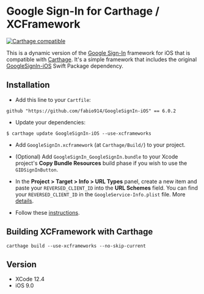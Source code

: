 # Google Sign-In for Carthage / XCFramework

[![Carthage compatible](https://img.shields.io/badge/Carthage-compatible-4BC51D.svg?style=flat)](https://github.com/Carthage/Carthage)

This is a dynamic version of the [Google Sign-In](https://developers.google.com/identity/sign-in/ios/sdk/) framework for iOS that is compatible with [Carthage](https://github.com/Carthage/Carthage). It's a simple framework that includes the original [GoogleSignIn-iOS](https://github.com/google/GoogleSignIn-iOS) Swift Package dependency.

## Installation

- Add this line to your `Cartfile`:
```
github "https://github.com/fabio914/GoogleSignIn-iOS" == 6.0.2
```
 - Update your dependencies:
```
$ carthage update GoogleSignIn-iOS --use-xcframeworks
```
 - Add `GoogleSignIn.xcframework` (at `Carthage/Build/`) to your project.
 
 - (Optional) Add `GoogleSignIn_GoogleSignIn.bundle` to your Xcode project's **Copy Bundle Resources** build phase if you wish to use the `GIDSignInButton`.
 
 - In the **Project > Target > Info > URL Types** panel, create a new item and paste your `REVERSED_CLIENT_ID` into the **URL Schemes** field. You can find your `REVERSED_CLIENT_ID` in the `GoogleService-Info.plist` file. More [details](https://developers.google.com/identity/sign-in/ios/start-integrating#add_a_url_scheme_for_google_sign-in_to_your_project).
 
 - Follow these [instructions](https://developers.google.com/identity/sign-in/ios/sign-in?ver=swift).
 
 ## Building XCFramework with Carthage
 
 ```
 carthage build --use-xcframeworks --no-skip-current
```

## Version

 - XCode 12.4
 - iOS 9.0
